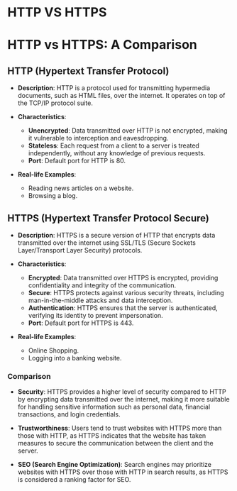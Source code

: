 # HTTP VS HTTPS

# HTTP vs HTTPS: A Comparison

## HTTP (Hypertext Transfer Protocol)

- **Description**: HTTP is a protocol used for transmitting hypermedia documents, such as HTML files, over the internet. It operates on top of the TCP/IP protocol suite.
  
- **Characteristics**:
  - **Unencrypted**: Data transmitted over HTTP is not encrypted, making it vulnerable to interception and eavesdropping.
  - **Stateless**: Each request from a client to a server is treated independently, without any knowledge of previous requests.
  - **Port**: Default port for HTTP is 80.

- **Real-life Examples**:
  - Reading news articles on a website.
  - Browsing a blog.

## HTTPS (Hypertext Transfer Protocol Secure)

- **Description**: HTTPS is a secure version of HTTP that encrypts data transmitted over the internet using SSL/TLS (Secure Sockets Layer/Transport Layer Security) protocols.
  
- **Characteristics**:
  - **Encrypted**: Data transmitted over HTTPS is encrypted, providing confidentiality and integrity of the communication.
  - **Secure**: HTTPS protects against various security threats, including man-in-the-middle attacks and data interception.
  - **Authentication**: HTTPS ensures that the server is authenticated, verifying its identity to prevent impersonation.
  - **Port**: Default port for HTTPS is 443.

- **Real-life Examples**:
  - Online Shopping.
  - Logging into a banking website.

### Comparison

- **Security**: HTTPS provides a higher level of security compared to HTTP by encrypting data transmitted over the internet, making it more suitable for handling sensitive information such as personal data, financial transactions, and login credentials.
  
- **Trustworthiness**: Users tend to trust websites with HTTPS more than those with HTTP, as HTTPS indicates that the website has taken measures to secure the communication between the client and the server.

- **SEO (Search Engine Optimization)**: Search engines may prioritize websites with HTTPS over those with HTTP in search results, as HTTPS is considered a ranking factor for SEO.
